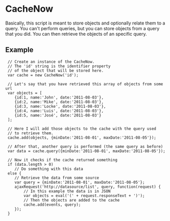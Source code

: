 # CacheNow

Basically, this script is meant to store objects and optionally relate them to
a query. You can't perform queries, but you can store objects from a query that
you did. You can then retrieve the objects of an specific query.

## Example

     // Create an instance of the CacheNow.
     // The 'id' string is the identifier property
     // of the object that will be stored here.
     var cache = new CacheNow('id');
     
     // Let's say that you have retrieved this array of objects from some url
     var objects = [
		{id:1, name:'John', date:'2011-08-03'},
		{id:2, name:'Mike', date:'2011-08-03'},
		{id:3, name:'Locke', date:'2011-08-03'},
		{id:4, name:'Luis', date:'2011-08-03'},
		{id:5, name:'José', date:'2011-08-03'}
     ];
     
     // Here I will add those objects to the cache with the query used
     // to retrieve them.
     cache.add(objects, {minDate:'2011-08-01', maxDate:'2011-08-05'});
     
     // After that, another query is performed (the same query as before)
     var data = cache.query({minDate:'2011-08-01', maxDate:'2011-08-05'});
     
     // Now it checks if the cache returned something
     if (data.length > 0)
     	// Do something with this data
     else {
     	// Retrieve the data from some source
     	var query = {minDate:'2011-08-01', maxDate:'2011-08-05'};
     	ajaxRequest('http://datasource/list', query, function(request) {
     		// In this example the data is in JSON
     		var objects = eval('(' + request.responseText + ')');
     		// Then the objects are added to the cache
			cache.add(events, query);
     	});
     }
